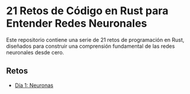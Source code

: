 # 21 Retos de Código en Rust para Entender Redes Neuronales

Este repositorio contiene una serie de 21 retos de programación en Rust, diseñados para construir una comprensión fundamental de las redes neuronales desde cero.

## Retos

*   [Día 1: Neuronas](./neurons/README.md)
